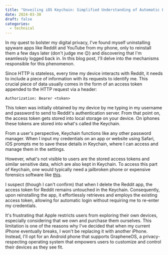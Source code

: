 ```yaml
---
title: "Unveiling iOS Keychain: Simplified Understanding of Automatic Logins"
date: 2024-03-30
draft: false
categories:
  - technical
---
```


In my quest to bolster my digital privacy, I've found myself uninstalling spyware apps like Reddit and YouTube from my phone, only to reinstall them a few days later (don't judge me 😉) and discovering that I'm seamlessly logged back in. In this blog post, I'll delve into the mechanisms responsible for this phenomenon.

Since HTTP is stateless, every time my device interacts with Reddit, it needs to include a piece of information with its requests to identify me. This crucial piece of data usually comes in the form of an access token appended to the HTTP request via a header:

```Authorization: Bearer <token>```

This token was initially obtained by my device by me typing in my username and password to send to Reddit's authentication server. From that point on, the access token gets stored into local storage on your device. On iphones these tokens are stored into what's called the Keychain. 

From a user's perspective, Keychain functions like any other password manager. When I input my credentials on an app or website using Safari, iOS prompts me to save these details in Keychain, where I can access and manage them in the settings.

However, what's not visible to users are the stored access tokens and similar sensitive data, which are also kept in Keychain. To access this part of Keychain, one would typically need a jailbroken phone or expensive forensics software like [this](https://www.elcomsoft.com/eift.html).

I suspect (though I can't confirm) that when I delete the Reddit app, the access token for Reddit remains untouched in the Keychain. Consequently, upon reinstalling the app, it effortlessly retrieves and employs the existing access token, allowing for automatic login without requiring me to re-enter my credentials. 

It's frustrating that Apple restricts users from exploring their own devices, especially considering that we own and purchase them ourselves. This limitation is one of the reasons why I've decided that when my current iPhone eventually breaks, I won't be replacing it with another iPhone. Instead, I'll opt for an Android phone that supports GrapheneOS, a privacy-respecting operating system that empowers users to customize and control their devices as they see fit.



<!-- 1. could be that Reddit uses Oauth tokens. When you first login to Reddit with your credentials from your phone, you get that token. Now with every request you send that token, so the reddit server knows it's you. It's possible that when you delete the app, this token is not deleted. And when you reinstall the app, the token just gets send with your initial request and you are still signed in. -->



<!-- Apparantly the local keychain from your iphone is stored in /var/Keychains/Keychain-2.db [see this reddit post](https://www.reddit.com/r/ios/comments/wnupiw/is_there_any_way_to_see_everything_whats_stored/) but you need to be jailbroken to access that? 


[nuttige info over keychain op iphone](https://blog.elcomsoft.com/2020/08/extracting-and-decrypting-ios-keychain-physical-logical-and-cloud-options-explored/) -->